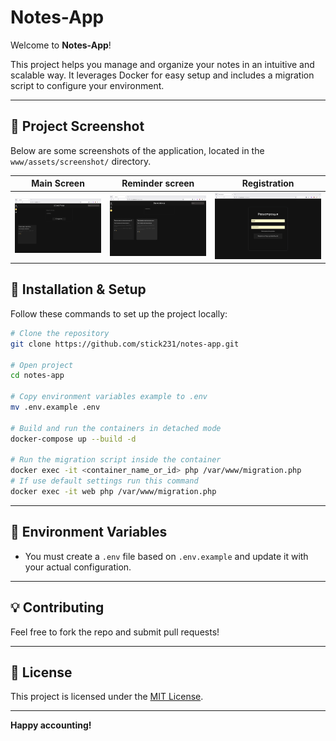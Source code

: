# Notes-App

Welcome to **Notes-App**!

This project helps you manage and organize your notes in an intuitive and scalable way. It leverages Docker for easy setup and includes a migration script to configure your environment.

---

## 📸 Project Screenshot

Below are some screenshots of the application, located in the `www/assets/screenshot/` directory.

| Main Screen                   | Reminder screen               | Registration                  |
|-------------------------------|-------------------------------|-------------------------------|
| ![Main Screenshot](www/assets/screenshot/main.png) | ![Reminder screen](www/assets/screenshot/reminders.png) | ![Registration](www/assets/screenshot/register.png) |

## 🚀 Installation & Setup

Follow these commands to set up the project locally:

```bash
# Clone the repository
git clone https://github.com/stick231/notes-app.git

# Open project
cd notes-app

# Copy environment variables example to .env
mv .env.example .env 

# Build and run the containers in detached mode
docker-compose up --build -d 

# Run the migration script inside the container
docker exec -it <container_name_or_id> php /var/www/migration.php
# If use default settings run this command
docker exec -it web php /var/www/migration.php
```

---

## 📝 Environment Variables

- You must create a `.env` file based on `.env.example` and update it with your actual configuration.

---

## 💡 Contributing

Feel free to fork the repo and submit pull requests!

---

## 📄 License

This project is licensed under the [MIT License](LICENSE).

---

**Happy accounting!**
